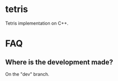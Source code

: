 # tetris
Tetris implementation on C++.

# FAQ
## Where is the development made?
On the "dev" branch.
